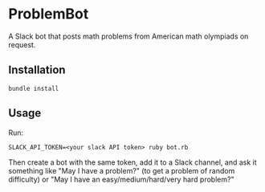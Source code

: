 # ProblemBot

A Slack bot that posts math problems from American math olympiads on request.

## Installation

```
bundle install
```

## Usage

Run:
```
SLACK_API_TOKEN=<your slack API token> ruby bot.rb
```

Then create a bot with the same token, add it to a Slack channel, and ask it something like "May I have a problem?" (to get a problem of random difficulty) or "May I have an easy/medium/hard/very hard problem?"
